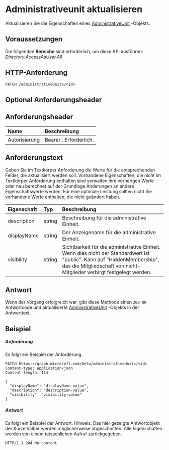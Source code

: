 # <a name="update-administrativeunit"></a>Administrativeunit aktualisieren

Aktualisieren Sie die Eigenschaften eines [AdministrativeUnit](../resources/administrativeunit.md) -Objekts.
## <a name="prerequisites"></a>Voraussetzungen
Die folgenden **Bereiche** sind erforderlich, um diese API ausführen: *Directory.AccessAsUser.All*

## <a name="http-request"></a>HTTP-Anforderung
<!-- { "blockType": "ignored" } -->
```http
PATCH /administrativeUnits/<id>
```
## <a name="optional-request-headers"></a>Optional Anforderungsheader
## <a name="request-headers"></a>Anforderungsheader
| Name      |Beschreibung|
|:----------|:----------|
| Autorisierung  | Bearer <token>. Erforderlich.|

## <a name="request-body"></a>Anforderungstext
Geben Sie im Textkörper Anforderung die Werte für die entsprechenden Felder, die aktualisiert werden soll. Vorhandene Eigenschaften, die nicht im Textkörper Anforderung enthalten sind verwalten ihre vorherigen Werte oder neu berechnet auf der Grundlage Änderungen an andere Eigenschaftswerte werden. Für eine optimale Leistung sollten nicht Sie vorhandene Werte enthalten, die nicht geändert haben.

| Eigenschaft     | Typ   |Beschreibung|
|:---------------|:--------|:----------|
|description|string|Beschreibung für die administrative Einheit.|
|displayName|string|Der Anzeigename für die administrative Einheit.|
|visibility|string|Sichtbarkeit für die administrative Einheit. Wenn dies nicht der Standardwert ist "public". Kann auf "HiddenMembership", das die Mitgliedschaft von nicht-Mitglieder verbirgt festgelegt werden.|

## <a name="response"></a>Antwort
Wenn der Vorgang erfolgreich war, gibt diese Methode einen `200 OK` Antwortcode und aktualisierte [AdministrativeUnit](../resources/administrativeunit.md) -Objekts in der Antworttext.
## <a name="example"></a>Beispiel
##### <a name="request"></a>Anforderung
Es folgt ein Beispiel der Anforderung.
<!-- {
  "blockType": "request",
  "name": "update_administrativeunit"
}-->
```http
PATCH https://graph.microsoft.com/beta/administrativeUnits/<id>
Content-type: application/json
Content-length: 114

{
  "displayName": "displayName-value",
  "description": "description-value",
  "visibility": "visibility-value"
}
```
##### <a name="response"></a>Antwort
Es folgt ein Beispiel der Antwort. Hinweis: Das hier gezeigte Antwortobjekt der Kürze halber werden möglicherweise abgeschnitten. Alle Eigenschaften werden von einem tatsächlichen Aufruf zurückgegeben.
<!-- {
  "blockType": "response",
  "truncated": true,
  "@odata.type": "microsoft.graph.administrativeunit"
} -->
```http
HTTP/1.1 204 No content
```

<!-- uuid: 8fcb5dbc-d5aa-4681-8e31-b001d5168d79
2015-10-25 14:57:30 UTC -->
<!-- {
  "type": "#page.annotation",
  "description": "Update administrativeunit",
  "keywords": "",
  "section": "documentation",
  "tocPath": ""
}-->